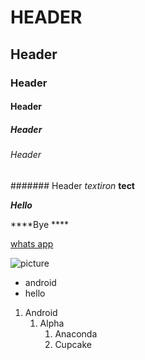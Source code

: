 # HEADER
## Header
### Header
#### Header
##### Header
###### Header
####### Header
*textiron*
**tect**

***Hello***

****Bye ****

[whats app](https://web.whatsapp.com/)

![picture](https://img.dtcn.com/image/digitaltrends/whatsappweb2-382x255.jpg)
* android  
 * hello
1. Android
   1. Alpha
      1. Anaconda 
        1. Cupcake

